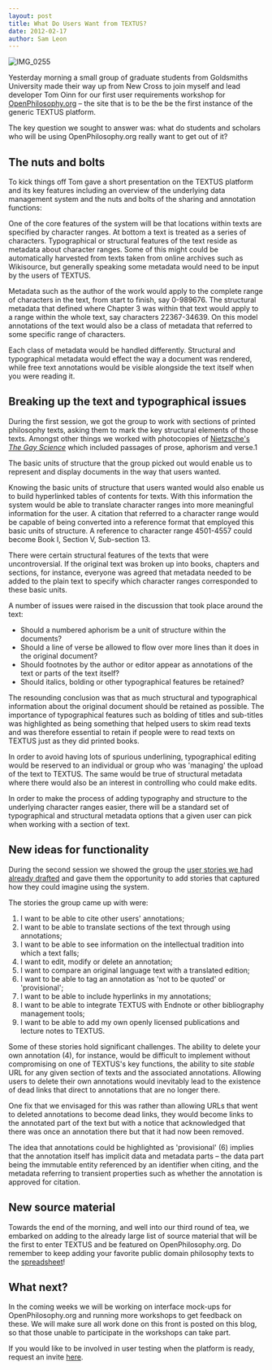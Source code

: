 ```yaml
---
layout: post
title: What Do Users Want from TEXTUS?
date: 2012-02-17
author: Sam Leon
---
```


![][1]

Yesterday morning a small group of graduate students from Goldsmiths University made their way up from New Cross to join myself and lead developer Tom Oinn for our first user requirements workshop for [OpenPhilosophy.org][2] – the site that is to be the be the first instance of the generic TEXTUS platform.

The key question we sought to answer was: what do students and scholars who will be using OpenPhilosophy.org really want to get out of it?

## The nuts and bolts

To kick things off Tom gave a short presentation on the TEXTUS platform and its key features including an overview of the underlying data management system and the nuts and bolts of the sharing and annotation functions:

One of the core features of the system will be that locations within texts are specified by character ranges. At bottom a text is treated as a series of characters. Typographical or structural features of the text reside as metadata about character ranges. Some of this might could be automatically harvested from texts taken from online archives such as Wikisource, but generally speaking some metadata would need to be input by the users of TEXTUS.

Metadata such as the author of the work would apply to the complete range of characters in the text, from start to finish, say 0-989676. The structural metadata that defined where Chapter 3 was within that text would apply to a range within the whole text, say characters 22367-34639. On this model annotations of the text would also be a class of metadata that referred to some specific range of characters.

Each class of metadata would be handled differently. Structural and typographical metadata would effect the way a document was rendered, while free text annotations would be visible alongside the text itself when you were reading it.

## Breaking up the text and typographical issues

During the first session, we got the group to work with sections of printed philosophy texts, asking them to mark the key structural elements of those texts. Amongst other things we worked with photocopies of [Nietzsche's _The Gay Science_][3] which included passages of prose, aphorism and verse.1

The basic units of structure that the group picked out would enable us to represent and display documents in the way that users wanted.

Knowing the basic units of structure that users wanted would also enable us to build hyperlinked tables of contents for texts. With this information the system would be able to translate character ranges into more meaningful information for the user. A citation that referred to a character range would be capable of being converted into a reference format that employed this basic units of structure. A reference to character range 4501-4557 could become Book I, Section V, Sub-section 13.

There were certain structural features of the texts that were uncontroversial. If the original text was broken up into books, chapters and sections, for instance, everyone was agreed that metadata needed to be added to the plain text to specify which character ranges corresponded to these basic units.

A number of issues were raised in the discussion that took place around the text:

* Should a numbered aphorism be a unit of structure within the documents?
* Should a line of verse be allowed to flow over more lines than it does in the original document?
* Should footnotes by the author or editor appear as annotations of the text or parts of the text itself?
* Should italics, bolding or other typographical features be retained?

The resounding conclusion was that as much structural and typographical information about the original document should be retained as possible. The importance of typographical features such as bolding of titles and sub-titles was highlighted as being something that helped users to skim read texts and was therefore essential to retain if people were to read texts on TEXTUS just as they did printed books.

In order to avoid having lots of spurious underlining, typographical editing would be reserved to an individual or group who was 'managing' the upload of the text to TEXTUS. The same would be true of structural metadata where there would also be an interest in controlling who could make edits.

In order to make the process of adding typography and structure to the underlying character ranges easier, there will be a standard set of typographical and structural metadata options that a given user can pick when working with a section of text.

## New ideas for functionality

During the second session we showed the group the [user stories we had already drafted][4] and gave them the opportunity to add stories that captured how they could imagine using the system.

The stories the group came up with were:

1. I want to be able to cite other users' annotations;
2. I want to be able to translate sections of the text through using annotations;
3. I want to be able to see information on the intellectual tradition into which a text falls;
4. I want to edit, modify or delete an annotation;
5. I want to compare an original language text with a translated edition;
6. I want to be able to tag an annotation as 'not to be quoted' or 'provisional';
7. I want to be able to include hyperlinks in my annotations;
8. I want to be able to integrate TEXTUS with Endnote or other bibliography management tools;
9. I want to be able to add my own openly licensed publications and lecture notes to TEXTUS.

Some of these stories hold significant challenges. The ability to delete your own annotation (4), for instance, would be difficult to implement without compromising on one of TEXTUS's key functions, the ability to site _stable_ URL for any given section of texts and the associated annotations. Allowing users to delete their own annotations would inevitably lead to the existence of dead links that direct to annotations that are no longer there.

One fix that we envisaged for this was rather than allowing URLs that went to deleted annotations to become dead links, they would become links to the annotated part of the text but with a notice that acknowledged that there was once an annotation there but that it had now been removed.

The idea that annotations could be highlighted as 'provisional' (6) implies that the annotation itself has implicit data and metadata parts – the data part being the immutable entity referenced by an identifier when citing, and the metadata referring to transient properties such as whether the annotation is approved for citation.

## New source material

Towards the end of the morning, and well into our third round of tea, we embarked on adding to the already large list of source material that will be the first to enter TEXTUS and be featured on OpenPhilosophy.org. Do remember to keep adding your favorite public domain philosophy texts to the [spreadsheet][5]!

## What next?

In the coming weeks we will be working on interface mock-ups for OpenPhilosophy.org and running more workshops to get feedback on these. We will make sure all work done on this front is posted on this blog, so that those unable to participate in the workshops can take part.

If you would like to be involved in user testing when the platform is ready, request an invite [here][6].

[1]: http://okfnlabs.org/textus/images/IMG_0255-1024x764.jpg "IMG_0255"
[2]: http://openphilosophy.org
[3]: http://www.flickr.com/photos/okfn/sets/72157629346578571
[4]: http://wiki.okfn.org/Projects/Textus
[5]: https://docs.google.com/spreadsheet/ccc?key=0Ams8fpz2_77XdHNMeVB4SGsxMi1nQUFneHFKX2l4T2c#gid=0
[6]: https://docs.google.com/spreadsheet/viewform?formkey=dEhSTy1rYk9pOFNzbTJZUmt5NDRJZEE6MQ